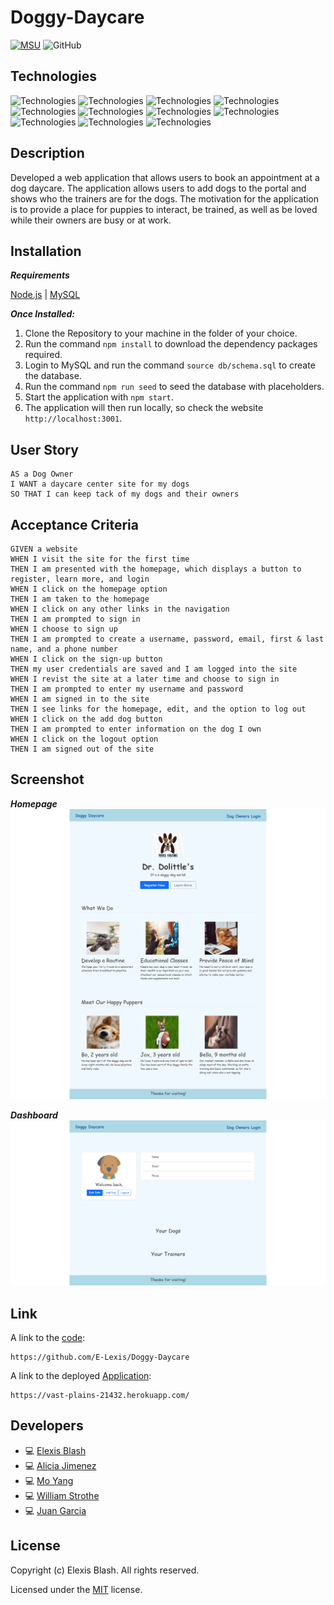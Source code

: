 # Doggy-Daycare
[![MSU](https://img.shields.io/badge/MSU-Coding%20Bootcamp-green/)](https://bootcamp.msu.edu/)
![GitHub](https://img.shields.io/github/license/E-Lexis/Doggy-Daycare)

## Technologies
![Technologies](https://img.shields.io/badge/-HTML-E34F26?logo=html5&logoColor=white)
![Technologies](https://img.shields.io/badge/-CSS-1572B6?logo=css3&logoColor=white)
![Technologies](https://img.shields.io/badge/-Bootstrap-7952B3?logo=Bootstrap&logoColor=white)
![Technologies](https://img.shields.io/badge/-JavaScript-007396?logo=JavaScript&logoColor=white)
![Technologies](https://img.shields.io/badge/-Node.js-339933?logo=Node.js&logoColor=white)
![Technologies](https://img.shields.io/badge/-Git-F05032?logo=Git&logoColor=white)
![Technologies](https://img.shields.io/badge/-npm-CB3837?logo=npm&logoColor=white)
![Technologies](https://img.shields.io/badge/-MySQL-4479A1?logo=MySQL&logoColor=white)
![Technologies](https://img.shields.io/badge/-Sequelize-52B0E7?logo=Sequelize&logoColor=white)
![Technologies](https://img.shields.io/badge/-Passport-34E27A?logo=Passport&logoColor=white)
![Technologies](https://img.shields.io/badge/Heroku-430098?logo=Git&logoColor=white)

## Description
Developed a web application that allows users to book an appointment at a dog daycare. The application allows users to add dogs to the portal and shows who the trainers are for the dogs. The motivation for the application is to provide a place for puppies to interact, be trained, as well as be loved while their owners are busy or at work.

## Installation
***Requirements***

[Node.js](https://nodejs.org/en/) | [MySQL](https://www.npmjs.com/package/mysql2)

***Once Installed:***
1. Clone the Repository to your machine in the folder of your choice.
2. Run the command ```npm install``` to download the dependency packages required.
3. Login to MySQL and run the command ```source db/schema.sql``` to create the database.
4. Run the command ```npm run seed``` to seed the database with placeholders.
5. Start the application with ```npm start```. 
6. The application will then run locally, so check the website ```http://localhost:3001```.

## User Story
```
AS a Dog Owner
I WANT a daycare center site for my dogs
SO THAT I can keep tack of my dogs and their owners
```

## Acceptance Criteria
```
GIVEN a website
WHEN I visit the site for the first time
THEN I am presented with the homepage, which displays a button to register, learn more, and login
WHEN I click on the homepage option
THEN I am taken to the homepage
WHEN I click on any other links in the navigation
THEN I am prompted to sign in
WHEN I choose to sign up
THEN I am prompted to create a username, password, email, first & last name, and a phone number
WHEN I click on the sign-up button
THEN my user credentials are saved and I am logged into the site
WHEN I revist the site at a later time and choose to sign in
THEN I am prompted to enter my username and password
WHEN I am signed in to the site
THEN I see links for the homepage, edit, and the option to log out
WHEN I click on the add dog button
THEN I am prompted to enter information on the dog I own
WHEN I click on the logout option
THEN I am signed out of the site
```

## Screenshot
***Homepage***
![Home](./public/img/homePage.png)

***Dashboard***
![Dashboard](./public/img/dashboard.png)

## Link
A link to the [code](https://github.com/E-Lexis/Doggy-Daycare):
```
https://github.com/E-Lexis/Doggy-Daycare
```

A link to the deployed [Application](https://vast-plains-21432.herokuapp.com/):
```
https://vast-plains-21432.herokuapp.com/
```

## Developers
- :computer: [Elexis Blash](https://github.com/E-Lexis)
- :computer: [Alicia Jimenez](https://github.com/amjimenez)
- :computer: [Mo Yang](https://github.com/moyangdev)
- :computer: [William Strothe](https://github.com/wwstrothe)
- :computer: [Juan Garcia](https://github.com/jgarcia45)

## License
  Copyright (c) Elexis Blash. All rights reserved.
  
  Licensed under the [MIT](LICENSE) license.
